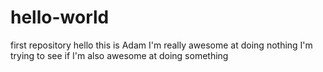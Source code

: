 # hello-world
first repository
hello this is Adam
I'm really awesome at doing nothing
I'm trying to see if I'm also awesome at doing something
